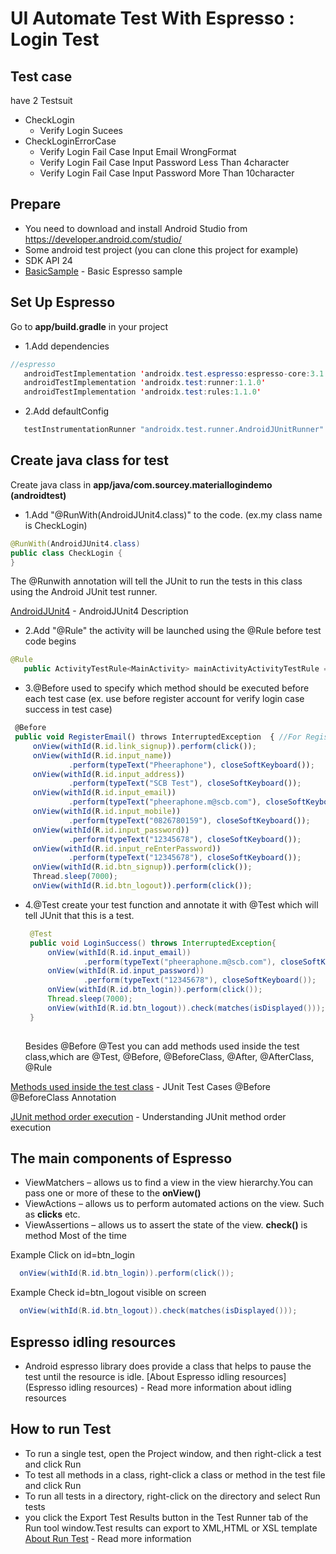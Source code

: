 # UI Automate Test With Espresso : Login Test
## Test case
have 2 Testsuit
- CheckLogin
  - Verify Login Sucees
- CheckLoginErrorCase
  - Verify Login Fail Case Input Email WrongFormat
  - Verify Login Fail Case Input Password Less Than 4character
  - Verify Login Fail Case Input Password More Than 10character
  
## Prepare
- You need to download and install Android Studio from https://developer.android.com/studio/
- Some android test project (you can clone this project for example)
- SDK API 24
- [BasicSample](https://developer.android.com/training/testing/espresso/basics) - Basic Espresso sample


## Set Up Espresso
Go to **app/build.gradle** in your project

- 1.Add dependencies
 ```java
 //espresso
    androidTestImplementation 'androidx.test.espresso:espresso-core:3.1.0'
    androidTestImplementation 'androidx.test:runner:1.1.0'
    androidTestImplementation 'androidx.test:rules:1.1.0'
  ```
- 2.Add defaultConfig
 ```javascript
    testInstrumentationRunner "androidx.test.runner.AndroidJUnitRunner"
  ```
  
 ## Create java class for test
Create java class in **app/java/com.sourcey.materiallogindemo (androidtest)**

- 1.Add "@RunWith(AndroidJUnit4.class)" to the code. (ex.my class name is CheckLogin)
 ```java
 @RunWith(AndroidJUnit4.class)
public class CheckLogin {
}
 
   ```
   The @Runwith annotation will tell the JUnit to run the tests in this class using the Android JUnit test runner.

  [AndroidJUnit4](https://developer.android.com/reference/android/support/test/runner/AndroidJUnit4) - AndroidJUnit4 Description
  
  - 2.Add "@Rule" the activity will be launched using the @Rule before test code begins
 ```java
@Rule
    public ActivityTestRule<MainActivity> mainActivityActivityTestRule = new ActivityTestRule<MainActivity>(MainActivity.class);
 
   ```
  - 3.@Before used to specify which method should be executed before each test case (ex. use before register account for verify login case success in test case)
   ```javascript
    @Before
    public void RegisterEmail() throws InterruptedException  { //For Register New Account
        onView(withId(R.id.link_signup)).perform(click());
        onView(withId(R.id.input_name))
                .perform(typeText("Pheeraphone"), closeSoftKeyboard());
        onView(withId(R.id.input_address))
                .perform(typeText("SCB Test"), closeSoftKeyboard());
        onView(withId(R.id.input_email))
                .perform(typeText("pheeraphone.m@scb.com"), closeSoftKeyboard());
        onView(withId(R.id.input_mobile))
                .perform(typeText("0826780159"), closeSoftKeyboard());
        onView(withId(R.id.input_password))
                .perform(typeText("12345678"), closeSoftKeyboard());
        onView(withId(R.id.input_reEnterPassword))
                .perform(typeText("12345678"), closeSoftKeyboard());
        onView(withId(R.id.btn_signup)).perform(click());
        Thread.sleep(7000);
        onView(withId(R.id.btn_logout)).perform(click());
 
   ```

 - 4.@Test create your test function and annotate it with @Test which will tell JUnit that this is a test.
   ```java
    @Test
    public void LoginSuccess() throws InterruptedException{
        onView(withId(R.id.input_email))
                .perform(typeText("pheeraphone.m@scb.com"), closeSoftKeyboard());
        onView(withId(R.id.input_password))
                .perform(typeText("12345678"), closeSoftKeyboard());
        onView(withId(R.id.btn_login)).perform(click());
        Thread.sleep(7000);
        onView(withId(R.id.btn_logout)).check(matches(isDisplayed()));
    }
 
   ```
   
   Besides @Before @Test you can add methods used inside the test class,which are @Test, @Before, @BeforeClass, @After, @AfterClass, @Rule

[Methods used inside the test class](https://www.guru99.com/junit-test-framework.html) - JUnit Test Cases @Before @BeforeClass Annotation

[JUnit method order execution](https://garygregory.wordpress.com/2011/09/25/understaning-junit-method-order-execution/) - Understanding JUnit method order execution
   

 ## The main components of Espresso
 - ViewMatchers – allows us to find a view in the view hierarchy.You can pass one or more of these to the **onView()**
 - ViewActions – allows us to perform automated actions on the view. Such as **clicks** etc.
 - ViewAssertions – allows us to assert the state of the view. **check()** is method Most of the time
 
 Example Click on id=btn_login

  ```java
    onView(withId(R.id.btn_login)).perform(click());
  ```
    
 Example Check id=btn_logout visible on screen

  ```java
    onView(withId(R.id.btn_logout)).check(matches(isDisplayed()));
  ```
  
   ## Espresso idling resources
   - Android espresso library does provide a class that helps to pause the test until the resource is idle.
   [About Espresso idling resources](Espresso idling resources) - Read more information about idling resources
  
  ## How to run Test
  - To run a single test, open the Project window, and then right-click a test and click Run
  - To test all methods in a class, right-click a class or method in the test file and click Run
  - To run all tests in a directory, right-click on the directory and select Run tests
  - you click the Export Test Results button in the Test Runner tab of the Run tool window.Test results can export to XML,HTML or XSL template
  [About Run Test](https://developer.android.com/training/testing/unit-testing/instrumented-unit-tests.html) - Read more information
  

   
